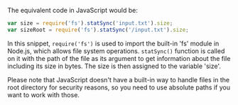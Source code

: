 The equivalent code in JavaScript would be:

```javascript
var size = require('fs').statSync('input.txt').size;
var sizeRoot = require('fs').statSync('/input.txt').size;
```
In this snippet, `require('fs')` is used to import the built-in 'fs' module in Node.js, which allows file system operations. `statSync()` function is called on it with the path of the file as its argument to get information about the file including its size in bytes. The size is then assigned to the variable 'size'.

Please note that JavaScript doesn't have a built-in way to handle files in the root directory for security reasons, so you need to use absolute paths if you want to work with those.
